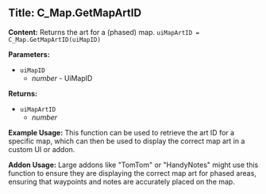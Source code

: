 ## Title: C_Map.GetMapArtID

**Content:**
Returns the art for a (phased) map.
`uiMapArtID = C_Map.GetMapArtID(uiMapID)`

**Parameters:**
- `uiMapID`
  - *number* - UiMapID

**Returns:**
- `uiMapArtID`
  - *number*

**Example Usage:**
This function can be used to retrieve the art ID for a specific map, which can then be used to display the correct map art in a custom UI or addon.

**Addon Usage:**
Large addons like "TomTom" or "HandyNotes" might use this function to ensure they are displaying the correct map art for phased areas, ensuring that waypoints and notes are accurately placed on the map.